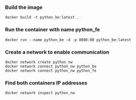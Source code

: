### Build the image
`docker build -t python_be:latest .`

### Run the container with name python_fe
`docker run --name python_be -d -p 8080:80 python_be:latest`

### Create a network to enable communication 
`docker network create python_nw`<br>
`docker network connect python_nw python_be`<br>
`docker network connect python_nw python_fe`<br>

### Find both containers IP addresses
`docker network inspect python_nw`

